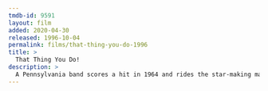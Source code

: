 ```yaml
---
tmdb-id: 9591
layout: film
added: 2020-04-30
released: 1996-10-04
permalink: films/that-thing-you-do-1996
title: >
  That Thing You Do!
description: >
  A Pennsylvania band scores a hit in 1964 and rides the star-making machinery as long as it can, with lots of help from its manager.
---
```

